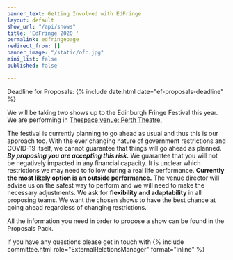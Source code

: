 ```yaml
---
banner_text: Getting Involved with EdFringe
layout: default
show_url: "/api/shows"
title: 'EdFringe 2020 '
permalink: edfringepage
redirect_from: []
banner_image: "/static/ofc.jpg"
mini_list: false
published: false

---
```

Deadline for Proposals: {% include date.html date="ef-proposals-deadline" %}

We will be taking two shows up to the Edinburgh Fringe Festival this year. We are performing in [Thespace venue: Perth Theatre.](https://www.thespaceuk.com/venue-specifications/thespace-on-north-bridge-perth/ "Thespace venue: Perth Theatre")

The festival is currently planning to go ahead as usual and thus this is our approach too. With the ever changing nature of government restrictions and COVID-19 itself, we cannot guarantee that things will go ahead as planned. **_By proposing you are accepting this risk._** We guarantee that you will not be negatively impacted in any financial capacity. It is unclear which restrictions we may need to follow during a real life performance. **Currently the most likely option is an outside performance.** The venue director will advise us on the safest way to perform and we will need to make the necessary adjustments. We ask for **flexibility and adaptability** in all proposing teams. We want the chosen shows to have the best chance at going ahead regardless of changing restrictions.

All the information you need in order to propose a show can be found in the Proposals Pack.

If you have any questions please get in touch with {% include committee.html role="ExternalRelationsManager" format="inline" %}